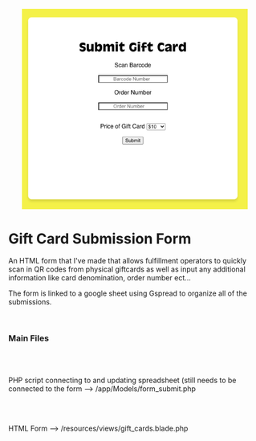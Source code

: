 <p align="center">
  <img src="https://github.com/Ethansteip/Gift-card-submitter/blob/master/Screen%20Shot%202020-10-27%20at%2010.32.23%20AM.png" width="450" title="hover text">
  
</p>

<h1>Gift Card Submission Form</h1>

An HTML form that I've made that allows fulfillment operators to quickly scan in QR codes from physical giftcards as well as input any additional information like card denomination, order number ect...

The form is linked to a google sheet using Gspread to organize all of the submissions.

<br>

<h3>Main Files</h3>
<br>
<br>
<p>PHP script connecting to and updating spreadsheet (still needs to be connected to the form --> /app/Models/form_submit.php</p><br><br>
<p>HTML Form --> /resources/views/gift_cards.blade.php</p>



